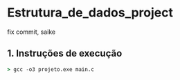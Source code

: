 # Estrutura_de_dados_project
fix commit, saike

## 1. Instruções de execução
```cmd
> gcc -o3 projeto.exe main.c
```